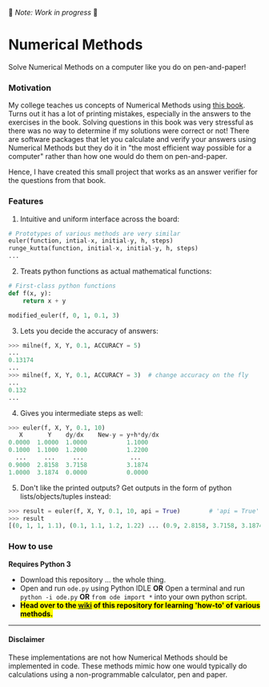 🚧 *Note: Work in progress* 🚧

# Numerical Methods 

Solve Numerical Methods on a computer like you do on pen-and-paper!

### Motivation

My college teaches us concepts of Numerical Methods using [this book](https://khannapublishers.in/index.php?route=product/product&manufacturer_id=90&product_id=244). Turns out it has a lot of printing mistakes, especially in the answers to the exercises in the book. Solving questions in this book was very stressful as there was no way to determine if my solutions were correct or not! There are software packages that let you calculate and verify your answers using Numerical Methods but they do it in "the most efficient way possible for a computer" rather than how one would do them on pen-and-paper.

Hence, I have created this small project that works as an answer verifier for the questions from that book.

### Features

1. Intuitive and uniform interface across the board:

```python
# Prototypes of various methods are very similar
euler(function, intial-x, initial-y, h, steps)
runge_kutta(function, initial-x, initial-y, h, steps)
...
```

2. Treats python functions as actual mathematical functions:

```python
# First-class python functions
def f(x, y):
	return x + y

modified_euler(f, 0, 1, 0.1, 3)
```

3. Lets you decide the accuracy of answers:

```python
>>> milne(f, X, Y, 0.1, ACCURACY = 5)
...
0.13174
...
>>> milne(f, X, Y, 0.1, ACCURACY = 3)  # change accuracy on the fly
...
0.132
...
```

4. Gives you intermediate steps as well:

```python
>>> euler(f, X, Y, 0.1, 10)
   X       Y    dy/dx    New-y = y+h*dy/dx
0.0000  1.0000  1.0000           1.1000
0.1000  1.1000  1.2000           1.2200
  ...     ...     ...             ...
0.9000  2.8158  3.7158           3.1874
1.0000  3.1874  0.0000           0.0000
```

5. Don't like the printed outputs? Get outputs in the form of python lists/objects/tuples instead:

```python
>>> result = euler(f, X, Y, 0.1, 10, api = True)		# 'api = True' works on all methods!
>>> result
[(0, 1, 1, 1.1), (0.1, 1.1, 1.2, 1.22) ... (0.9, 2.8158, 3.7158, 3.1874), (1.0, 3.1874, 0, 0)]
```

### How to use

**Requires Python 3**

- Download this repository ... the whole thing.
- Open and run `ode.py` using Python IDLE **OR** Open a terminal and run `python -i ode.py` **OR** `from ode import *` into your own python script.
- **<mark>Head over to the [wiki](https://github.com/utk-dev/ode/wiki) of this repository for learning 'how-to' of various methods.</mark>**

------

#### Disclaimer

These implementations are not how Numerical Methods should be implemented in code. These methods mimic how one would typically do calculations using a non-programmable calculator, pen and paper. 